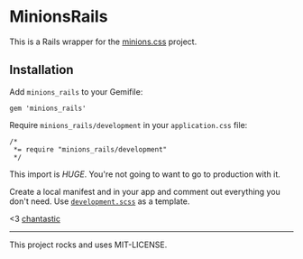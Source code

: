# MinionsRails

This is a Rails wrapper for the [minions.css](https://github.com/chantastic/minions.css) project.

## Installation

Add `minions_rails` to your Gemifile:

    gem 'minions_rails'

Require `minions_rails/development` in your `application.css` file:

	/*
	 *= require "minions_rails/development"
	 */

This import is *HUGE*. You're not going to want to go to production with it.

Create a local manifest and in your app and comment out everything you don't need. Use [`development.scss`](https://github.com/chantastic/minions_rails/blob/master/app/assets/stylesheets/minions_rails/development.scss) as a template.

<3 [chantastic](http://twitter.com/chantastic)

---

This project rocks and uses MIT-LICENSE.
